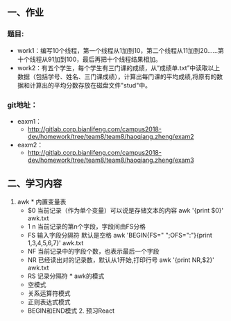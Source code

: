 ## 一、作业
### 题目:
   * work1：编写10个线程，第一个线程从1加到10，第二个线程从11加到20……第十个线程从91加到100，最后再把十个线程结果相加。
   * work2：有五个学生，每个学生有三门课的成绩，从“成绩单.txt”中读取以上数据（包括学号、姓名、三门课成绩），计算出每门课的平均成绩,将原有的数据和计算出的平均分数存放在磁盘文件"stud"中。
### git地址：
   * eaxm1：
     * http://gitlab.corp.bianlifeng.com/campus2018-dev/homework/tree/team8/team8/haoqiang.zheng/exam2
   * eaxm2：
     * http://gitlab.corp.bianlifeng.com/campus2018-dev/homework/tree/team8/team8/haoqiang.zheng/exam3
## 二、学习内容

   1. awk
    * 内置变量表
      * $0 当前记录（作为单个变量）可以说是存储文本的内容 awk '{print  $0}' awk.txt
      * $1~$n 当前记录的第n个字段，字段间由FS分格
      * FS 输入字段分隔符 默认是空格 awk 'BEGIN{FS=" ";OFS=":"}{print $1,$3,$4,$5,$6,$7}' awk.txt       
      * NF 当前记录中的字段个数，也表示最后一个字段
      * NR 已经读出对的记录数，默认从1开始,打印行号 awk '{print  NR,$2}' awk.txt
      * RS 记录分隔符
    * awk的模式
      * 空模式
      * 关系运算符模式
      * 正则表达式模式
      * BEGIN和END模式
    2. 预习React



    
